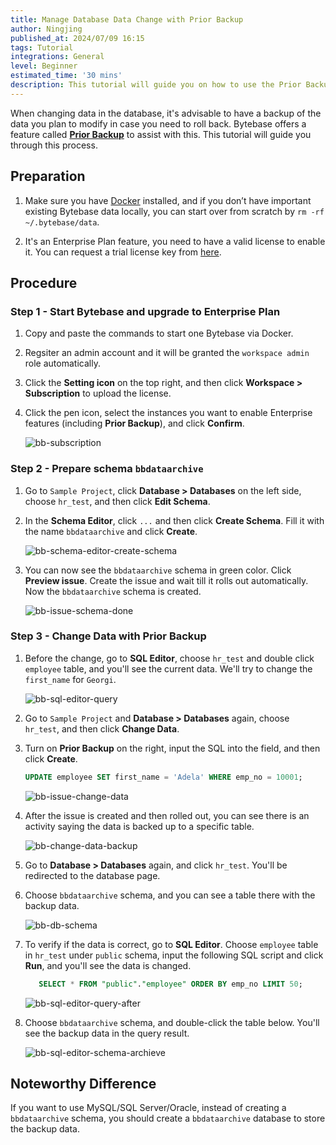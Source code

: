 ```yaml
---
title: Manage Database Data Change with Prior Backup
author: Ningjing
published_at: 2024/07/09 16:15
tags: Tutorial
integrations: General
level: Beginner
estimated_time: '30 mins'
description: This tutorial will guide you on how to use the Prior Backup feature to manage database data changes in Bytebase.
---
```


When changing data in the database, it's advisable to have a backup of the data you plan to modify in case you need to roll back. Bytebase offers a feature called [**Prior Backup**](/docs/change-database/rollback-data-changes/) to assist with this. This tutorial will guide you through this process.

## Preparation

1. Make sure you have [Docker](https://www.docker.com/) installed, and if you don’t have important existing Bytebase data locally, you can start over from scratch by `rm -rf ~/.bytebase/data`.

1. It's an Enterprise Plan feature, you need to have a valid license to enable it. You can request a trial license key from [here](https://bytebase.com/pricing).

## Procedure

### Step 1 - Start Bytebase and upgrade to Enterprise Plan

1. Copy and paste the commands to start one Bytebase via Docker.

   <IncludeBlock url="/docs/get-started/install/terminal-docker-run-volume"></IncludeBlock>

1. Regsiter an admin account and it will be granted the `workspace admin` role automatically.

1. Click the **Setting icon** on the top right, and then click **Workspace > Subscription** to upload the license.

1. Click the pen icon, select the instances you want to enable Enterprise features (including **Prior Backup**), and click **Confirm**.

   ![bb-subscription](/content/docs/tutorials/prior-backup/bb-subscription.webp)

### Step 2 - Prepare schema `bbdataarchive`

1. Go to `Sample Project`, click **Database > Databases** on the left side, choose `hr_test`, and then click **Edit Schema**.

1. In the **Schema Editor**, click `...` and then click **Create Schema**. Fill it with the name `bbdataarchive` and click **Create**.

   ![bb-schema-editor-create-schema](/content/docs/tutorials/prior-backup/bb-schema-editor-create-schema.webp)

1. You can now see the `bbdataarchive` schema in green color. Click **Preview issue**. Create the issue and wait till it rolls out automatically. Now the `bbdataarchive` schema is created.

   ![bb-issue-schema-done](/content/docs/tutorials/prior-backup/bb-issue-schema-done.webp)

### Step 3 - Change Data with Prior Backup

1. Before the change, go to **SQL Editor**, choose `hr_test` and double click `employee` table, and you'll see the current data. We'll try to change the `first_name` for `Georgi`.
  
   ![bb-sql-editor-query](/content/docs/tutorials/prior-backup/bb-sql-editor-query.webp)

1. Go to `Sample Project` and **Database > Databases** again, choose `hr_test`, and then click **Change Data**.

1. Turn on **Prior Backup** on the right, input the SQL into the field, and then click **Create**.

   ```sql
   UPDATE employee SET first_name = 'Adela' WHERE emp_no = 10001;
   ```

   ![bb-issue-change-data](/content/docs/tutorials/prior-backup/bb-issue-change-data.webp)

1. After the issue is created and then rolled out, you can see there is an activity saying the data is backed up to a specific table.

   ![bb-change-data-backup](/content/docs/tutorials/prior-backup/bb-change-data-backup.webp)

1. Go to **Database > Databases** again, and click `hr_test`. You'll be redirected to the database page.

1. Choose `bbdataarchive` schema, and you can see a table there with the backup data.

   ![bb-db-schema](/content/docs/tutorials/prior-backup/bb-db-schema.webp)

1. To verify if the data is correct, go to **SQL Editor**. Choose `employee` table in `hr_test` under `public` schema, input the following SQL script and click **Run**, and you'll see the data is changed.

   ```sql
      SELECT * FROM "public"."employee" ORDER BY emp_no LIMIT 50;
   ```

   ![bb-sql-editor-query-after](/content/docs/tutorials/prior-backup/bb-sql-editor-query-after.webp)

1. Choose `bbdataarchive` schema, and double-click the table below. You'll see the backup data in the query result.

   ![bb-sql-editor-schema-archieve](/content/docs/tutorials/prior-backup/bb-sql-editor-schema-archieve.webp)

## Noteworthy Difference

If you want to use MySQL/SQL Server/Oracle, instead of creating a `bbdataarchive` schema, you should create a `bbdataarchive` database to store the backup data.